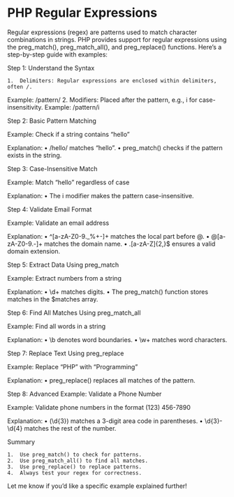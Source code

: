 # PHP Regular Expressions

Regular expressions (regex) are patterns used to match character combinations in strings. PHP provides support for regular expressions using the preg_match(), preg_match_all(), and preg_replace() functions. Here’s a step-by-step guide with examples:

Step 1: Understand the Syntax

	1.	Delimiters: Regular expressions are enclosed within delimiters, often /.
Example: /pattern/
	2.	Modifiers: Placed after the pattern, e.g., i for case-insensitivity.
Example: /pattern/i

Step 2: Basic Pattern Matching

Example: Check if a string contains “hello”

<?php
$pattern = "/hello/"; // Regular expression
$text = "Hello, welcome to PHP!";

if (preg_match($pattern, $text)) {
    echo "Match found!";
} else {
    echo "No match found.";
}
?>

Explanation:
	•	/hello/ matches “hello”.
	•	preg_match() checks if the pattern exists in the string.

Step 3: Case-Insensitive Match

Example: Match “hello” regardless of case

<?php
$pattern = "/hello/i"; // 'i' modifier for case-insensitivity
$text = "HELLO, world!";

if (preg_match($pattern, $text)) {
    echo "Match found!";
} else {
    echo "No match found.";
}
?>

Explanation:
	•	The i modifier makes the pattern case-insensitive.

Step 4: Validate Email Format

Example: Validate an email address

<?php
$pattern = "/^[a-zA-Z0-9._%+-]+@[a-zA-Z0-9.-]+\.[a-zA-Z]{2,}$/";
$email = "example@domain.com";

if (preg_match($pattern, $email)) {
    echo "Valid email!";
} else {
    echo "Invalid email!";
}
?>

Explanation:
	•	^[a-zA-Z0-9._%+-]+ matches the local part before @.
	•	@[a-zA-Z0-9.-]+ matches the domain name.
	•	\.[a-zA-Z]{2,}$ ensures a valid domain extension.

Step 5: Extract Data Using preg_match

Example: Extract numbers from a string

<?php
$pattern = "/\d+/"; // Matches one or more digits
$text = "The price is 1234 dollars.";

if (preg_match($pattern, $text, $matches)) {
    echo "Found number: " . $matches[0];
} else {
    echo "No number found.";
}
?>

Explanation:
	•	\d+ matches digits.
	•	The preg_match() function stores matches in the $matches array.

Step 6: Find All Matches Using preg_match_all

Example: Find all words in a string

<?php
$pattern = "/\b\w+\b/"; // Matches whole words
$text = "PHP is amazing!";
preg_match_all($pattern, $text, $matches);

print_r($matches[0]); // Output all words
?>

Explanation:
	•	\b denotes word boundaries.
	•	\w+ matches word characters.

Step 7: Replace Text Using preg_replace

Example: Replace “PHP” with “Programming”

<?php
$pattern = "/PHP/";
$replacement = "Programming";
$text = "PHP is awesome!";

$result = preg_replace($pattern, $replacement, $text);
echo $result;
?>

Explanation:
	•	preg_replace() replaces all matches of the pattern.

Step 8: Advanced Example: Validate a Phone Number

Example: Validate phone numbers in the format (123) 456-7890

<?php
$pattern = "/^\(\d{3}\) \d{3}-\d{4}$/";
$phone = "(123) 456-7890";

if (preg_match($pattern, $phone)) {
    echo "Valid phone number!";
} else {
    echo "Invalid phone number!";
}
?>

Explanation:
	•	\(\d{3}\) matches a 3-digit area code in parentheses.
	•	\d{3}-\d{4} matches the rest of the number.

Summary

	1.	Use preg_match() to check for patterns.
	2.	Use preg_match_all() to find all matches.
	3.	Use preg_replace() to replace patterns.
	4.	Always test your regex for correctness.

Let me know if you’d like a specific example explained further!
